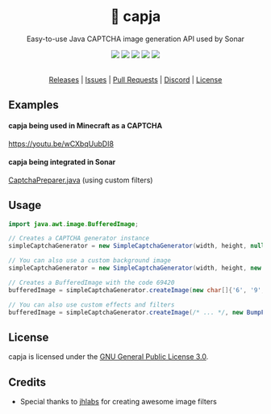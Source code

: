 <div align="center">
  <!-- Introduction -->
  <p>
    <h1>🤖 capja</h1>
    Easy-to-use Java CAPTCHA image generation API used by Sonar
  </p>
  
  <!-- Badges & icons -->
  [![](https://www.codefactor.io/repository/github/jonesdevelopment/capja/badge/main)](https://www.codefactor.io/repository/github/jonesdevelopment/capja/overview/main)
  [![](https://img.shields.io/github/v/release/jonesdevelopment/capja)](https://github.com/jonesdevelopment/capja/releases)
  [![](https://img.shields.io/github/issues/jonesdevelopment/capja)](https://github.com/jonesdevelopment/capja/issues)
  [![](https://img.shields.io/discord/923308209769426994.svg?logo=discord)](https://jonesdev.xyz/discord)
  [![](https://img.shields.io/badge/License-GPLv3-blue.svg)](https://www.gnu.org/licenses/gpl-3.0)
  <br>
  <br>
  <!-- Quick navigation -->
  [Releases](https://github.com/jonesdevelopment/capja/releases)
  |
  [Issues](https://github.com/jonesdevelopment/capja/issues)
  |
  [Pull Requests](https://github.com/jonesdevelopment/capja/pulls)
  |
  [Discord](https://jonesdev.xyz/discord)
  |
  [License](https://github.com/jonesdevelopment/sonar/?tab=readme-ov-file#license)
</div>

## Examples

#### capja being used in Minecraft as a CAPTCHA
https://youtu.be/wCXbqUubDI8

#### capja being integrated in Sonar
[CaptchaPreparer.java](<https://github.com/jonesdevelopment/sonar/blob/main/sonar-common/src/main/java/xyz/jonesdev/sonar/common/fallback/protocol/captcha/CaptchaPreparer.java>) (using custom filters)

## Usage

```java
import java.awt.image.BufferedImage;

// Creates a CAPTCHA generator instance
simpleCaptchaGenerator = new SimpleCaptchaGenerator(width, height, null);

// You can also use a custom background image
simpleCaptchaGenerator = new SimpleCaptchaGenerator(width, height, new File("background.png"));

// Creates a BufferedImage with the code 69420
bufferedImage = simpleCaptchaGenerator.createImage(new char[]{'6', '9', '4', '2', '0'});

// You can also use custom effects and filters
bufferedImage = simpleCaptchaGenerator.createImage(/* ... */, new BumpFilter(), new SmearFilter());
```

## License

capja is licensed under the [GNU General Public License 3.0](https://www.gnu.org/licenses/gpl-3.0.en.html).

## Credits

- Special thanks to [jhlabs](<http://www.jhlabs.com/ip/filters/>) for creating awesome image filters
